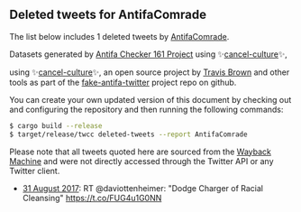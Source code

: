 ## Deleted tweets for AntifaComrade

The list below includes 1 deleted tweets by
[AntifaComrade](https://twitter.com/AntifaComrade).



Datasets generated by [Antifa Checker 161 Project](https://twitter.com/antifacheck161) using ✨[cancel-culture](https://github.com/travisbrown/cancel-culture)✨,
 
using ✨[cancel-culture](https://github.com/travisbrown/cancel-culture)✨, an open source project by 
[Travis Brown](https://twitter.com/travisbrown) and other tools as part of the 
[fake-antifa-twitter](https://github.com/antifacheck161/fake-antifa-twitter) project repo on github.

You can create your own updated version of this document by checking out and configuring the
repository and then running the following commands:

```bash
$ cargo build --release
$ target/release/twcc deleted-tweets --report AntifaComrade
```

Please note that all tweets quoted here are sourced from the
[Wayback Machine](https://web.archive.org) and were not directly accessed through the Twitter API or
any Twitter client.

* [31 August 2017](https://web.archive.org/web/20170831211532/https://twitter.com/AntifaComrade/status/903365663951118336): RT @daviottenheimer: "Dodge Charger of Racial Cleansing" https://t.co/FUG4u1G0NN <!--903365663951118336-->
